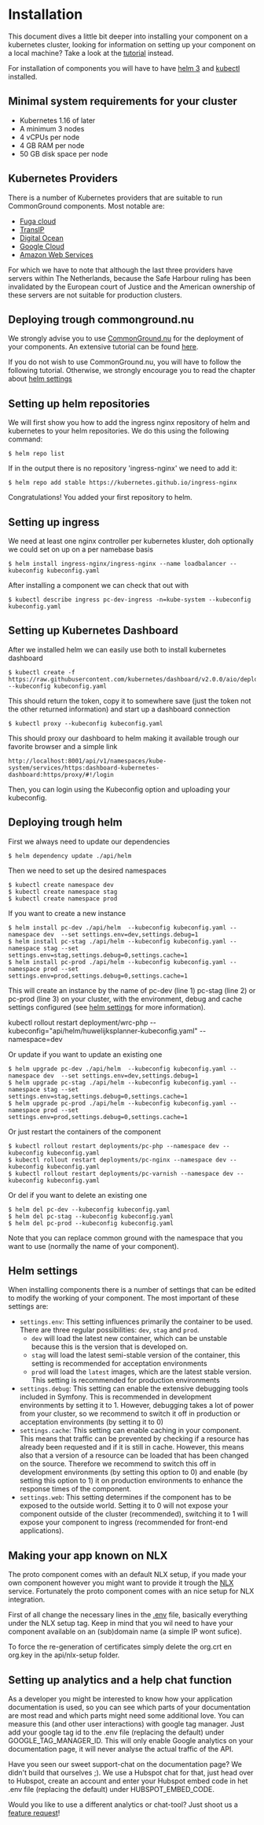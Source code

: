 # Installation
This document dives a little bit deeper into installing your component on a kubernetes cluster, looking for information on setting up your component on a local machine? Take a look at the [tutorial](TUTORIAL.md) instead. 

For installation of components you will have to have [helm 3](https://helm.sh) and [kubectl](https://kubernetes.io/docs/tasks/tools/install-kubectl/) installed.

## Minimal system requirements for your cluster
- Kubernetes 1.16 of later
- A minimum 3 nodes
- 4 vCPUs per node
- 4 GB RAM per node
- 50 GB disk space per node

## Kubernetes Providers
There is a number of Kubernetes providers that are suitable to run CommonGround components. Most notable are:

- [Fuga cloud](https://fuga.cloud)
- [TransIP](https://transip.nl)
- [Digital Ocean](https://digitalocean.com)
- [Google Cloud](https://cloud.google.com)
- [Amazon Web Services](https://aws.amazon.com)

For which we have to note that although the last three providers have servers within The Netherlands, because the Safe Harbour ruling has been invalidated by the European court of Justice and the American ownership of these servers are not suitable for production clusters.

## Deploying trough commonground.nu
We strongly advise you to use [CommonGround.nu](https://commonground.nu) for the deployment of your components. An extensive tutorial can be found [here]().

If you do not wish to use CommonGround.nu, you will have to follow the following tutorial. Otherwise, we strongly encourage you to read the chapter about [helm settings](INSTALLATION.md#Helm-settings)

## Setting up helm repositories
We will first show you how to add the ingress nginx repository of helm and kubernetes to your helm repositories. We do this using the following command:
```CLI
$ helm repo list
```

If in the output there is no repository 'ingress-nginx' we need to add it:

```CLI
$ helm repo add stable https://kubernetes.github.io/ingress-nginx
```

Congratulations! You added your first repository to helm.

## Setting up ingress
We need at least one nginx controller per kubernetes kluster, doh optionally we could set on up on a per namebase basis

```CLI
$ helm install ingress-nginx/ingress-nginx --name loadbalancer --kubeconfig kubeconfig.yaml
```

After installing a component we can check that out with 

```CLI
$ kubectl describe ingress pc-dev-ingress -n=kube-system --kubeconfig kubeconfig.yaml
```

## Setting up Kubernetes Dashboard
After we installed helm we can easily use both to install kubernetes dashboard

```CLI
$ kubectl create -f https://raw.githubusercontent.com/kubernetes/dashboard/v2.0.0/aio/deploy/recommended.yaml --kubeconfig kubeconfig.yaml
```

This should return the token, copy it to somewhere save (just the token not the other returned information) and start up a dashboard connection

```CLI
$ kubectl proxy --kubeconfig kubeconfig.yaml
```

This should proxy our dashboard to helm making it available trough our favorite browser and a simple link
```CLI
http://localhost:8001/api/v1/namespaces/kube-system/services/https:dashboard-kubernetes-dashboard:https/proxy/#!/login
```

Then, you can login using the Kubeconfig option and uploading your kubeconfig.

## Deploying trough helm
First we always need to update our dependencies
```CLI
$ helm dependency update ./api/helm
```

Then we need to set up the desired namespaces
```CLI
$ kubectl create namespace dev
$ kubectl create namespace stag
$ kubectl create namespace prod
```

If you want to create a new instance
```CLI
$ helm install pc-dev ./api/helm  --kubeconfig kubeconfig.yaml --namespace dev  --set settings.env=dev,settings.debug=1
$ helm install pc-stag ./api/helm --kubeconfig kubeconfig.yaml --namespace stag --set settings.env=stag,settings.debug=0,settings.cache=1
$ helm install pc-prod ./api/helm --kubeconfig kubeconfig.yaml --namespace prod --set settings.env=prod,settings.debug=0,settings.cache=1
```
This will create an instance by the name of pc-dev (line 1) pc-stag (line 2) or pc-prod (line 3) on your cluster, with the environment, debug and cache settings configured (see [helm settings](INSTALLATION.md#helm-settings) for more information). 

kubectl rollout restart deployment/wrc-php --kubeconfig="api/helm/huwelijksplanner-kubeconfig.yaml"  --namespace=dev

Or update if you want to update an existing one
```CLI
$ helm upgrade pc-dev ./api/helm  --kubeconfig kubeconfig.yaml --namespace dev  --set settings.env=dev,settings.debug=1
$ helm upgrade pc-stag ./api/helm --kubeconfig kubeconfig.yaml --namespace stag --set settings.env=stag,settings.debug=0,settings.cache=1
$ helm upgrade pc-prod ./api/helm --kubeconfig kubeconfig.yaml --namespace prod --set settings.env=prod,settings.debug=0,settings.cache=1
```

Or just restart the containers of the component
```CLI
$ kubectl rollout restart deployments/pc-php --namespace dev --kubeconfig kubeconfig.yaml
$ kubectl rollout restart deployments/pc-nginx --namespace dev --kubeconfig kubeconfig.yaml
$ kubectl rollout restart deployments/pc-varnish --namespace dev --kubeconfig kubeconfig.yaml
``` 

Or del if you want to delete an existing one
```CLI
$ helm del pc-dev --kubeconfig kubeconfig.yaml
$ helm del pc-stag --kubeconfig kubeconfig.yaml
$ helm del pc-prod --kubeconfig kubeconfig.yaml
```

Note that you can replace common ground with the namespace that you want to use (normally the name of your component).

## Helm settings
When installing components there is a number of settings that can be edited to modify the working of your component. The most important of these settings are:

- ```settings.env```: This setting influences primarily the container to be used. There are three regular possibilities: ```dev```, ```stag``` and ```prod```. 
   - ```dev``` will load the latest new container, which can be unstable because this is the version that is developed on.
   - ```stag``` will load the latest semi-stable version of the container, this setting is recommended for acceptation environments
   - ```prod``` will load the ```latest``` images, which are the latest stable version. This setting is recommended for production environments 
- ```settings.debug```: This setting can enable the extensive debugging tools included in Symfony. This is recommended in development environments by setting it to 1. However, debugging takes a lot of power from your cluster, so we recommend to switch it off in production or acceptation environments (by setting it to 0)
- ```settings.cache```: This setting can enable caching in your component. This means that traffic can be prevented by checking if a resource has already been requested and if it is still in cache. However, this means also that a version of a resource can be loaded that has been changed on the source. Therefore we recommend to switch this off in development environments (by setting this option to 0) and enable (by setting this option to 1) it on production environments to enhance the response times of the component.
- ```settings.web```: This setting determines if the component has to be exposed to the outside world. Setting it to 0 will not expose your component outside of the cluster (recommended), switching it to 1 will expose your component to ingress (recommended for front-end applications).

## Making your app known on NLX
The proto component comes with an default NLX setup, if you made your own component however you might want to provide it trough the [NLX](https://www.nlx.io/) service. Fortunately the proto component comes with an nice setup for NLX integration.

First of all change the necessary lines in the [.env](.env) file, basically everything under the NLX setup tag. Keep in mind that you wil need to have your component available on an (sub)domain name (a simple IP wont sufice).

To force the re-generation of certificates simply delete the org.crt en org.key in the api/nlx-setup folder.


## Setting up analytics and a help chat function
As a developer you might be interested to know how your application documentation is used, so you can see which parts of your documentation are most read and which parts might need some additional love. You can measure this (and other user interactions) with google tag manager. Just add your google tag id to the .env file (replacing the default) under GOOGLE_TAG_MANAGER_ID. This will only enable Google analytics on your documentation page, it will never analyse the actual traffic of the API.

Have you seen our sweet support-chat on the documentation page? We didn't build that ourselves ;). We use a Hubspot chat for that, just head over to Hubspot, create an account and enter your Hubspot embed code in het .env file (replacing the default) under HUBSPOT_EMBED_CODE.

Would you like to use a different analytics or chat-tool? Just shoot us a [feature request](https://github.com/ConductionNL/commonground-component/issues/new?assignees=&labels=&template=feature_request.md&title=New%20Analytics%20or%20Chat%20provider)!  
